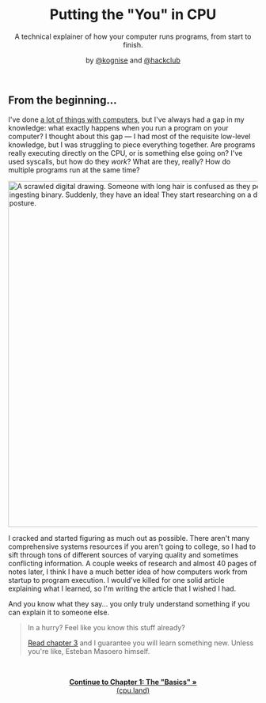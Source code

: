 <picture>
  <source media='(prefers-color-scheme: dark)' srcset='./public/github-images/banner-dark.png'>
  <img src='./public/github-images/banner-light.png' alt=''>
</picture>

<h1 align='center'>Putting the "You" in CPU</h1>
<p align='center'>A technical explainer of how your computer runs programs, from start to finish.</p>
<p align='center'>by <a href='https://github.com/kognise'>@kognise</a> and <a href='https://github.com/hackclub'>@hackclub</a></p>
<br>

## From the beginning...

I've done [a lot of things with computers](https://github.com/kognise), but I've always had a gap in my knowledge: what exactly happens when you run a program on your computer? I thought about this gap — I had most of the requisite low-level knowledge, but I was struggling to piece everything together. Are programs really executing directly on the CPU, or is something else going on? I've used syscalls, but how do they *work*? What are they, really? How do multiple programs run at the same time?

<img src='/public/images/writing-this-article.png' alt='A scrawled digital drawing. Someone with long hair is confused as they peer down at a computer ingesting binary. Suddenly, they have an idea! They start researching on a desktop computer with bad posture.' width='700' />

I cracked and started figuring as much out as possible. There aren't many comprehensive systems resources if you aren't going to college, so I had to sift through tons of different sources of varying quality and sometimes conflicting information. A couple weeks of research and almost 40 pages of notes later, I think I have a much better idea of how computers work from startup to program execution. I would've killed for one solid article explaining what I learned, so I'm writing the article that I wished I had.

And you know what they say... you only truly understand something if you can explain it to someone else.

> In a hurry? Feel like you know this stuff already?
>
> [Read chapter 3](https://cpu.land/how-to-run-a-program) and I guarantee you will learn something new. Unless you're like, Esteban Masoero himself.

<br>

<p align='center'><a href='https://cpu.land/the-basics'><strong>Continue to Chapter 1: The "Basics" &raquo;</strong><br>(cpu.land)</a></p>
